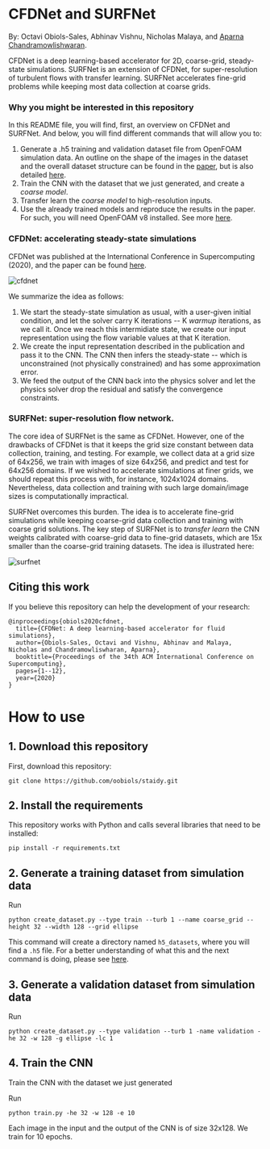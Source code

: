 # CFDNet and SURFNet
By: Octavi Obiols-Sales, Abhinav Vishnu, Nicholas Malaya, and [Aparna Chandramowlishwaran](https://hpcforge.eng.uci.edu/).

CFDNet is a deep learning-based accelerator for 2D, coarse-grid, steady-state simulations. SURFNet is an extension of CFDNet, for super-resolution of turbulent flows with transfer learning. SURFNet accelerates fine-grid problems while keeping most data collection at coarse grids.

### Why you might be interested in this repository
In this README file, you will find, first, an overview on CFDNet and SURFNet. And below, you will find different commands that will allow you to:
1. Generate a .h5 training and validation dataset file from OpenFOAM simulation data. An outline on the shape of the images in the dataset and the overall dataset structure can be found in the [paper](https://dl.acm.org/doi/pdf/10.1145/3392717.3392772?casa_token=2Vx83VWZAWwAAAAA:BauwuqoOjxXcjrpfsI1MwemUxyTb3rIfdLnf1zkUX66YCtUmdUNYWJjqf0TPYAIPDhDRX0YhwQ_0), but is also detailed [here](./datasets/datasets.md). 
2. Train the CNN with the dataset that we just generated, and create a _coarse model_.
3. Transfer learn the _coarse model_ to high-resolution inputs.
4. Use the already trained models and reproduce the results in the paper. For such, you will need OpenFOAM v8 installed. See more [here](./openfoam/).

### CFDNet: accelerating steady-state simulations
CFDNet was published at the International Conference in Supercomputing (2020), and the paper can be found [here](https://dl.acm.org/doi/pdf/10.1145/3392717.3392772?casa_token=2Vx83VWZAWwAAAAA:BauwuqoOjxXcjrpfsI1MwemUxyTb3rIfdLnf1zkUX66YCtUmdUNYWJjqf0TPYAIPDhDRX0YhwQ_0).

![cfdnet](https://user-images.githubusercontent.com/58092961/110775315-a4743200-8213-11eb-9c9a-32fe2c9b4c42.jpg)

We summarize the idea as follows:
1. We start the steady-state simulation as usual, with a user-given initial condition, and let the solver carry K iterations -- K _warmup_ iterations, as we call it. Once we reach this intermidiate state, we create our input representation using the flow variable values at that K iteration.
2. We create the input representation described in the publication and pass it to the CNN. The CNN then infers the steady-state -- which is unconstrained (not physically constrained) and has some approximation error. 
3. We feed the output of the CNN back into the physics solver and let the physics solver drop the residual and satisfy the convergence constraints.

### SURFNet: super-resolution flow network.
The core idea of SURFNet is the same as CFDNet. However, one of the drawbacks of CFDNet is that it keeps the grid size constant between data collection, training, and testing. For example, we collect data at a grid size of 64x256, we train with images of size 64x256, and predict and test for 64x256 domains. If we wished to accelerate simulations at finer grids, we should repeat this process with, for instance, 1024x1024 domains. Nevertheless, data collection and training with such large domain/image sizes is computationally impractical. 

SURFNet overcomes this burden. The idea is to accelerate fine-grid simulations while keeping coarse-grid data collection and training with coarse grid solutions. The key step of SURFNet is to _transfer learn_ the CNN weights calibrated with coarse-grid data to fine-grid datasets, which are 15x smaller than the coarse-grid training datasets. The idea is illustrated here:

![surfnet](https://user-images.githubusercontent.com/58092961/110786602-2fa7f480-8221-11eb-8e25-8ecfa475ccbd.jpg)


## Citing this work
If you believe this repository can help the development of your research:

```
@inproceedings{obiols2020cfdnet,
  title={CFDNet: A deep learning-based accelerator for fluid simulations}, 
  author={Obiols-Sales, Octavi and Vishnu, Abhinav and Malaya, Nicholas and Chandramowliswharan, Aparna},
  booktitle={Proceedings of the 34th ACM International Conference on Supercomputing},
  pages={1--12},
  year={2020}
}
```

# How to use

## 1. Download this repository
First, download this repository:

```
git clone https://github.com/oobiols/staidy.git
```
## 2. Install the requirements
This repository works with Python and calls several libraries that need to be installed:

```
pip install -r requirements.txt
```

## 2. Generate a training dataset from simulation data


Run
```
python create_dataset.py --type train --turb 1 --name coarse_grid --height 32 --width 128 --grid ellipse
```

This command will create a directory named `h5_datasets`, where you will find a `.h5` file. For a better understanding of what this and the next command is doing, please see [here](./datasets/datasets.md).

## 3. Generate a validation dataset from simulation data


Run
```
python create_dataset.py --type validation --turb 1 -name validation -he 32 -w 128 -g ellipse -lc 1
```


## 4. Train the CNN 

Train the CNN with the dataset we just generated

Run
```
python train.py -he 32 -w 128 -e 10
```
Each image in the input and the output of the CNN is of size 32x128. We train for 10 epochs.
